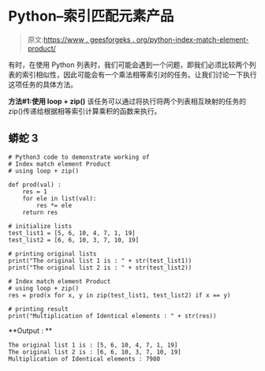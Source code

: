 # Python–索引匹配元素产品

> 原文:[https://www . geesforgeks . org/python-index-match-element-product/](https://www.geeksforgeeks.org/python-index-match-element-product/)

有时，在使用 Python 列表时，我们可能会遇到一个问题，即我们必须比较两个列表的索引相似性，因此可能会有一个乘法相等索引对的任务。让我们讨论一下执行这项任务的具体方法。

**方法#1:使用 loop + zip()**
该任务可以通过将执行将两个列表相互映射的任务的 zip()传递给根据相等索引计算乘积的函数来执行。

## 蟒蛇 3

```
# Python3 code to demonstrate working of
# Index match element Product
# using loop + zip()

def prod(val) :    
    res = 1        
    for ele in list(val):        
        res *= ele        
    return res

# initialize lists
test_list1 = [5, 6, 10, 4, 7, 1, 19]
test_list2 = [6, 6, 10, 3, 7, 10, 19]

# printing original lists
print("The original list 1 is : " + str(test_list1))
print("The original list 2 is : " + str(test_list2))

# Index match element Product
# using loop + zip()
res = prod(x for x, y in zip(test_list1, test_list2) if x == y)

# printing result
print("Multiplication of Identical elements : " + str(res))
```

**Output : **

```
The original list 1 is : [5, 6, 10, 4, 7, 1, 19]
The original list 2 is : [6, 6, 10, 3, 7, 10, 19]
Multiplication of Identical elements : 7980
```